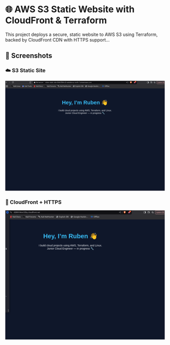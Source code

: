 # 🌐 AWS S3 Static Website with CloudFront & Terraform

This project deploys a secure, static website to AWS S3 using Terraform, backed by CloudFront CDN with HTTPS support...

## 📸 Screenshots

### ☁️ S3 Static Site

![S3 Hosted](screenshots.png)

### 🚀 CloudFront + HTTPS

![CloudFront](/cloudfront.png)

